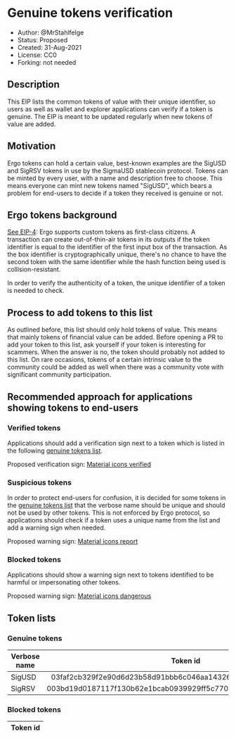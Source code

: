 # Genuine tokens verification

* Author: @MrStahlfelge
* Status: Proposed
* Created: 31-Aug-2021
* License: CC0
* Forking: not needed 

## Description 

This EIP lists the common tokens of value with their unique identifier, 
so users as well as wallet and explorer applications can verify if a token is genuine. The EIP is meant to be updated regularly when new tokens of value are added.

## Motivation 

Ergo tokens can hold a certain value, best-known examples are the SigUSD and SigRSV tokens in use by the SigmaUSD stablecoin protocol. 
Tokens can be minted by every user, with a name and description free to choose. This means everyone can mint new tokens named "SigUSD", which bears a problem for 
end-users to decide if a token they received is genuine or not.

## Ergo tokens background

[See EIP-4](eip-0004.md): Ergo supports custom tokens as first-class citizens. A transaction can create out-of-thin-air tokens in its outputs if the token 
identifier is equal to the identifier of the first input box of the transaction.
As the box identifier is cryptographically unique, there's no chance to have the second token with the same identifier while the hash function being used 
is collision-resistant. 

In order to verify the authenticity of a token, the unique identifier of a token is needed to check.

## Process to add tokens to this list
As outlined before, this list should only hold tokens of value. This means that mainly tokens of financial value can be added. Before opening a PR to add your token to this list, ask yourself if your token is interesting for scammers. When the answer is no, the token should probably not added to this list. 
On rare occasions, tokens of a certain intrinsic value to the community could be added as well when there was a community vote with significant community participation.

## Recommended approach for applications showing tokens to end-users

### Verified tokens 
Applications should add a verification sign next to a token which is listed in the following [genuine tokens list](#genuine-tokens).

Proposed verification sign: [Material icons verified](https://fonts.google.com/icons?selected=Material%20Icons%20Outlined%3Averified%3A)

### Suspicious tokens
In order to protect end-users for confusion, it is decided for some tokens in the [genuine tokens list](#genuine-tokens) that the verbose name should be 
unique and should not be used by other tokens. 
This is not enforced by Ergo protocol, so applications should check if a token uses a unique name from the list and add a warning sign when needed.

Proposed warning sign: [Material icons report](https://fonts.google.com/icons?selected=Material%20Icons%20Outlined%3Areport%3A)

### Blocked tokens
Applications should show a warning sign next to tokens identified to be harmful or impersonating other tokens.

Proposed warning sign: [Material icons dangerous](https://fonts.google.com/icons?selected=Material%20Icons%20Outlined%3Adangerous%3A)

## Token lists

### Genuine tokens

| Verbose name       | Token id                                                         | Unique name | Issuer
| ------------------ |:----------------------------------------------------------------:| -----------:| ------
| SigUSD             | 03faf2cb329f2e90d6d23b58d91bbb6c046aa143261cc21f52fbe2824bfcbf04 | yes         | sigmausd.io
| SigRSV             | 003bd19d0187117f130b62e1bcab0939929ff5c7709f843c5c4dd158949285d0 | yes         | sigmausd.io

### Blocked tokens

| Token id                                        | 
|:-----------------------------------------------:| 
